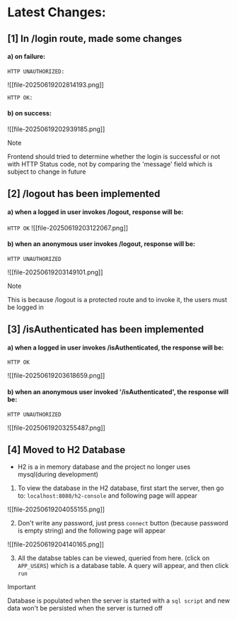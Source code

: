 
# Latest Changes: 

## [1] In /login route, made some changes

#### a) on failure: 

`HTTP UNAUTHORIZED: `

![[file-20250619202814193.png]]



`HTTP OK: `
#### b)  on success: 

![[file-20250619202939185.png]]


> [!note]
> 
> Frontend should tried to determine whether the login is successful or not with HTTP Status code, not by comparing the 'message' field which is subject to change in future


## [2] /logout has been implemented

#### a) when a logged in user invokes /logout, response will be: 

`HTTP OK`
![[file-20250619203122067.png]]

#### b) when an anonymous user invokes /logout, response will be: 

`HTTP UNAUTHORIZED`

![[file-20250619203149101.png]]

>[!note]
> This is because /logout is a protected route and to invoke it, the users must be logged in



## [3] /isAuthenticated has been implemented


#### a) when a logged in user invokes /isAuthenticated, the response will be: 

`HTTP OK`

![[file-20250619203618659.png]]

#### b) when an anonymous user invoked '/isAuthenticated', the response will be: 

`HTTP UNAUTHORIZED`

![[file-20250619203255487.png]]


## [4] Moved to H2 Database

- H2 is a in memory database and the project no longer uses mysql(during development)

1) To view the database in the H2 database, first start the server, then go to: `localhost:8080/h2-console` and following page will appear

![[file-20250619204055155.png]]

2) Don't write any password, just press `connect` button (because password is empty string) and the following page will appear

![[file-20250619204140165.png]]

3)  All the databse tables can be viewed, queried from here. (click on `APP_USERS`) which is a database table. A query will appear, and then click `run`

> [!important] 
> Database is populated when the server is started with a `sql script` and new data won't be persisted when the server is turned off
